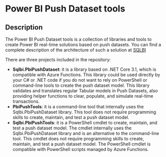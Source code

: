 
# Power BI Push Dataset tools
## Description
The Power BI Push Dataset tools is a collection of libraries and tools to create Power BI real-time solutions based on push datasets.
You can find a complete description of the architecture of such a solution at [SQLBI](https://www.sqlbi.com/)

There are three projects included in the repository:
*	**Sqlbi.PbiPushDataset**: it is a library based on .NET Core 3.1, which is compatible with Azure Functions. This library could be used directly by your C# or .NET code if you do not want to rely on PowerShell or command-line tools to create the push dataset model. This library validates and translates regular Tabular models in Push Datasets, also providing helper functions to clear, populate, and simulate real-time transactions.
*	**PbiPushTools**: it is a command-line tool that internally uses the Sqlbi.PbiPushDataset library. This tool does not require programming skills to create, maintain, and test a push dataset model.
*	**Sqlbi.PbiPushTools**: it is a PowerShell cmdlet to create, maintain, and test a push dataset model. The cmdlet internally uses the Sqlbi.PbiPushDataset library and is an alternative to the command-line tool. This cmdlet does not require programming skills to create, maintain, and test a push dataset model. The PowerShell cmdlet is compatible with PowerShell scripts managed by Azure Functions.

